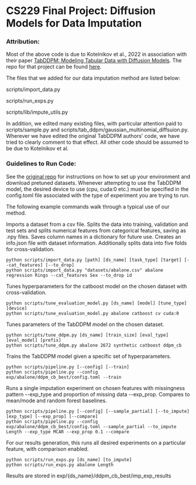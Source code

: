 # CS229 Final Project: Diffusion Models for Data Imputation

### Attribution:
Most of the above code is due to Kotelnikov et al., 2022 in association with their paper [TabDDPM: Modeling Tabular Data with Diffusion Models](https://arxiv.org/pdf/2209.15421.pdf). The repo for that project can be found [here](https://github.com/rotot0/tab-ddpm).

The files that we added for our data imputation method are listed below:  

scripts/import_data.py  

scripts/run_exps.py  

scripts/lib/impute_utils.py  

In addition, we edited many existing files, with particular attention paid to scripts/sample.py and scripts/tab_ddpm/gaussian_multinomial_diffsuion.py. 
Wherever we have edited the original TabDDPM authors' code, we have tried to clearly comment to that effect. All other code should be assumed to be due to Kotelnikov et al.


### Guidelines to Run Code:
See the [original repo](https://github.com/rotot0/tab-ddpm) for instructions on how to set up your environment and download pretuned datasets. Whenever attempting to use the TabDDPM model, the desired device to use (cpu, cuda:0 etc.) must be specified in the config.toml file associated with the type of experiment you are trying to run.

The following example commands walk through a typical use of our method.

Imports a dataset from a csv file. Splits the data into training, validation and test sets and splits numerical features from categorical features, saving as .npy files. Saves column names in a dictionary for future use. Creates an info.json file with dataset information. Additionally splits data into five folds for cross-validation. 
```
python scripts/import_data.py [path] [ds_name] [task_type] [target] [--cat_features] [--to_drop]
python scripts/import_data.py "datasets/abalone.csv" abalone regression Rings --cat_features Sex --to_drop id
```

Tunes hyperparameters for the catboost model on the chosen dataset with cross-validation.
```
python scripts/tune_evaluation_model.py [ds_name] [model] [tune_type] [device]
python scripts/tune_evaluation_model.py abalone catboost cv cuda:0
```

Tunes parameters of the TabDDPM model on the chosen dataset.
```
python scripts/tune_ddpm.py [ds_name] [train_size] [eval_type] [eval_model] [prefix]
python scripts/tune_ddpm.py abalone 2672 synthetic catboost ddpm_cb
```

Trains the TabDDPM model given a specific set of hyperparameters.
```
python scripts/pipeline.py [--config] [--train]
python scripts/pipeline.py --config exp/abalone/ddpm_cb_best/config.toml --train
```

Runs a single imputation experiment on chosen features with missingness pattern --exp_type and proportion of missing data --exp_prop. Compares to mean/mode and random forest baselines.
```
python scripts/pipeline.py [--config] [--sample_partial] [--to_impute] [exp_type] [--exp_prop] [--compare]
python scripts/pipeline.py --config exp/abalone/ddpm_cb_best/config.toml --sample_partial --to_impute Length --exp_type MCAR --exp_prop 0.1 --compare
```

For our results generation, this runs all desired experiments on a particular feature, with comparison enabled.
```
python scripts/run_exps.py [ds_name] [to_impute]
python scripts/run_exps.py abalone Length
```
Results are stored in exp/{ds_name}/ddpm_cb_best/imp_exp_results
